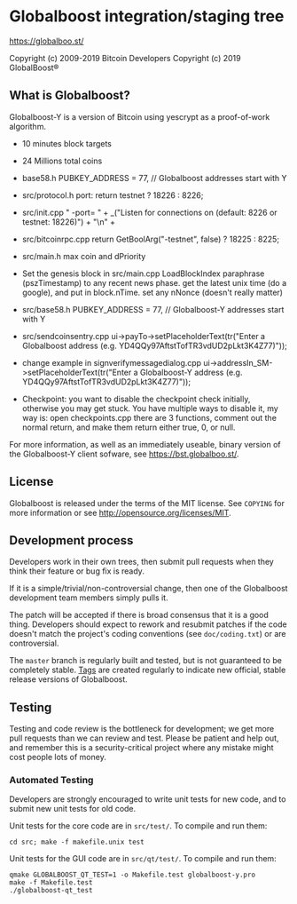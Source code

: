 Globalboost integration/staging tree
================================

https://globalboo.st/

Copyright (c) 2009-2019 Bitcoin Developers
Copyright (c) 2019 GlobalBoost®

What is Globalboost?
----------------

Globalboost-Y is a version of Bitcoin using yescrypt as a proof-of-work algorithm.
 - 10 minutes block targets
 - 24 Millions total coins
 
 - base58.h PUBKEY_ADDRESS = 77, // Globalboost addresses start with Y
  - src/protocol.h port: return testnet ? 18226 : 8226; 
 - src/init.cpp " -port=<port>           " + _("Listen for connections on <port> (default: 8226 or testnet: 18226)") + "\n" +
 - src/bitcoinrpc.cpp    return GetBoolArg("-testnet", false) ? 18225 : 8225;
 - src/main.h max coin and dPriority
 - Set the genesis block in src/main.cpp LoadBlockIndex paraphrase (pszTimestamp) to any recent news phase. get the latest unix time (do a google), and put in block.nTime. set any nNonce (doesn't really matter)
 - src/base58.h PUBKEY_ADDRESS = 77, // Globalboost-Y addresses start with Y
 - src/sendcoinsentry.cpp     ui->payTo->setPlaceholderText(tr("Enter a Globalboost address (e.g. YD4QQy97AftstTofTR3vdUD2pLkt3K4Z77)"));
 - change example in signverifymessagedialog.cpp     ui->addressIn_SM->setPlaceholderText(tr("Enter a Globalboost-Y address (e.g. YD4QQy97AftstTofTR3vdUD2pLkt3K4Z77)"));
 - Checkpoint: you want to disable the checkpoint check initially, otherwise you may get stuck. You have multiple ways to disable it, my way is: open checkpoints.cpp there are 3 functions, comment out the normal return, and make them return either true, 0, or null.


For more information, as well as an immediately useable, binary version of
the Globalboost-Y client sofware, see https://bst.globalboo.st/.

License
-------

Globalboost is released under the terms of the MIT license. See `COPYING` for more
information or see http://opensource.org/licenses/MIT.

Development process
-------------------

Developers work in their own trees, then submit pull requests when they think
their feature or bug fix is ready.

If it is a simple/trivial/non-controversial change, then one of the Globalboost
development team members simply pulls it.

The patch will be accepted if there is broad consensus that it is a good thing.
Developers should expect to rework and resubmit patches if the code doesn't
match the project's coding conventions (see `doc/coding.txt`) or are
controversial.

The `master` branch is regularly built and tested, but is not guaranteed to be
completely stable. [Tags](https://github.com/GlobalBoost/GlobalBoost-Y/tags) are created
regularly to indicate new official, stable release versions of Globalboost.

Testing
-------

Testing and code review is the bottleneck for development; we get more pull
requests than we can review and test. Please be patient and help out, and
remember this is a security-critical project where any mistake might cost people
lots of money.

### Automated Testing

Developers are strongly encouraged to write unit tests for new code, and to
submit new unit tests for old code.

Unit tests for the core code are in `src/test/`. To compile and run them:

    cd src; make -f makefile.unix test

Unit tests for the GUI code are in `src/qt/test/`. To compile and run them:

    qmake GLOBALBOOST_QT_TEST=1 -o Makefile.test globalboost-y.pro
    make -f Makefile.test
    ./globalboost-qt_test


